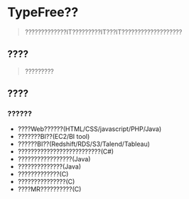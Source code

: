 # TypeFree??

> ?????????????IT?????????IT???IT???????????????????

## ????

> ?????????

## ????

### ??????

- ????Web??????(HTML/CSS/javascript/PHP/Java)
- ???????BI??(EC2/BI tool)
- ??????BI??(Redshift/RDS/S3/Talend/Tableau)
- ??????????????????????????(C#)
- ?????????????????(Java)
- ??????????????(Java)
- ?????????????(C)
- ???????????????(C)
- ????MR??????????(C)
